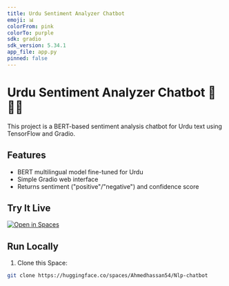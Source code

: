 ```yaml
---
title: Urdu Sentiment Analyzer Chatbot
emoji: 📊
colorFrom: pink
colorTo: purple
sdk: gradio
sdk_version: 5.34.1
app_file: app.py
pinned: false
---
```


# Urdu Sentiment Analyzer Chatbot 🤖🇵🇰

This project is a BERT-based sentiment analysis chatbot for Urdu text using TensorFlow and Gradio.

## Features
- BERT multilingual model fine-tuned for Urdu
- Simple Gradio web interface
- Returns sentiment ("positive"/"negative") and confidence score

## Try It Live
[![Open in Spaces](https://img.shields.io/badge/🤗-Open%20in%20Spaces-blue.svg)](https://huggingface.co/spaces/Ahmedhassan54/Nlp-chatbot)

## Run Locally
1. Clone this Space:
```bash
git clone https://huggingface.co/spaces/Ahmedhassan54/Nlp-chatbot